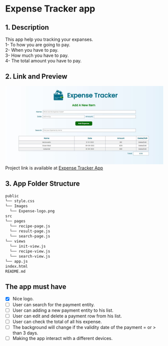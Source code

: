 # Expense Tracker app

## 1. Description

This app help you tracking your expanses.</br>
1- To how you are going to pay.</br>
2- When you have to pay.</br>
3- How much you have to pay.</br>
4- The total amount you have to pay.

## 2. Link and Preview

![App view](./public/Capture.JPG)
Project link is available at [Expense Tracker App](https://f-naddaf.github.io/Side-Project)

## 3. App Folder Structure

```text
public
└── style.css
└── Images
  └── Expense-logo.png
src
└── pages
  └── recipe-page.js
  └── result-page.js
  └── search-page.js
└── views
  └── init-view.js
  └── recipe-view.js
  └── search-view.js
└── app.js
index.html
README.md
```

## The app must have

- [x] Nice logo.
- [ ] User can search for the payment entity.
- [ ] User can adding a new payment entity to his list.
- [ ] User can edit and delete a payment row from his list.
- [ ] User can check the total of all his expense.
- [ ] The background will change if the validity date of the payment = or > than 3 days.
- [ ] Making the app interact with a different devices.
